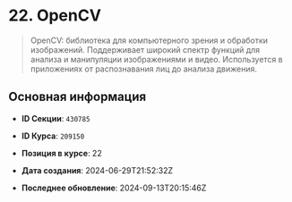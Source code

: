# 22. OpenCV


> OpenCV: библиотека для компьютерного зрения и обработки изображений. Поддерживает широкий спектр функций для анализа и манипуляции изображениями и видео. Используется в приложениях от распознавания лиц до анализа движения.


## Основная информация

- **ID Секции**: `430785`
- **ID Курса**: `209150`
- **Позиция в курсе**: 22
- **Дата создания**: 2024-06-29T21:52:32Z

- **Последнее обновление**: 2024-09-13T20:15:46Z
